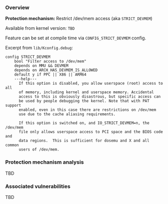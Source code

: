 
### Overview

**Protection mechanism:** Restrict /dev/mem access (aka `STRICT_DEVMEM`)

Available from kernel version: `TBD`

Feature can be set at compile time via `CONFIG_STRICT_DEVMEM` config.

Excerpt from `lib/Kconfig.debug`:

```
config STRICT_DEVMEM
    bool "Filter access to /dev/mem"
    depends on MMU && DEVMEM
    depends on ARCH_HAS_DEVMEM_IS_ALLOWED
    default y if PPC || X86 || ARM64
    ---help---
      If this option is disabled, you allow userspace (root) access to all
      of memory, including kernel and userspace memory. Accidental
      access to this is obviously disastrous, but specific access can
      be used by people debugging the kernel. Note that with PAT support
      enabled, even in this case there are restrictions on /dev/mem
      use due to the cache aliasing requirements.

      If this option is switched on, and IO_STRICT_DEVMEM=n, the /dev/mem
      file only allows userspace access to PCI space and the BIOS code and
      data regions.  This is sufficient for dosemu and X and all common
      users of /dev/mem.
```

### Protection mechanism analysis

TBD

### Associated vulnerabilities

TBD
